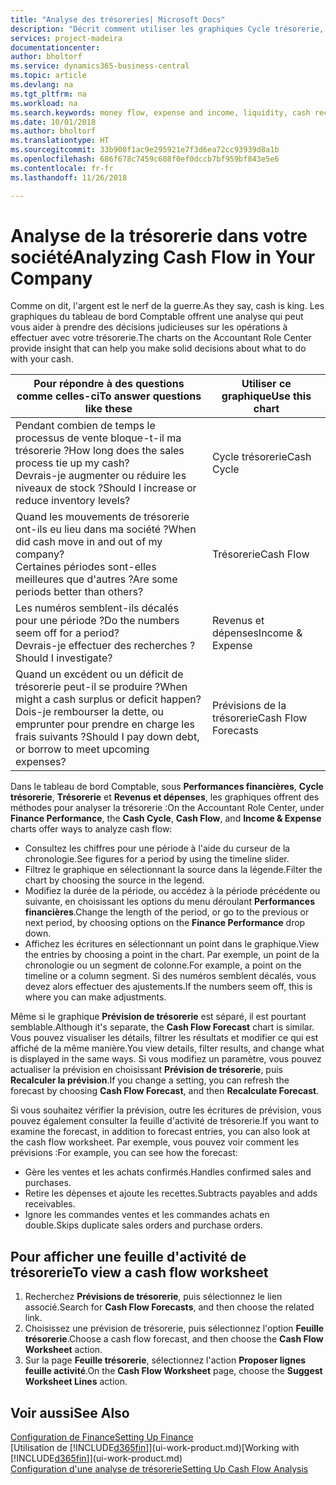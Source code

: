 ```yaml
---
title: "Analyse des trésoreries| Microsoft Docs"
description: "Décrit comment utiliser les graphiques Cycle trésorerie, Revenus et dépenses, Trésorerie et Prévision de trésorerie pour analyser les flux de trésorerie passés et futurs, entrants et sortants de votre société."
services: project-madeira
documentationcenter: 
author: bholtorf
ms.service: dynamics365-business-central
ms.topic: article
ms.devlang: na
ms.tgt_pltfrm: na
ms.workload: na
ms.search.keywords: money flow, expense and income, liquidity, cash receipts minus cash payments, Cartera
ms.date: 10/01/2018
ms.author: bholtorf
ms.translationtype: HT
ms.sourcegitcommit: 33b900f1ac9e295921e7f3d6ea72cc93939d8a1b
ms.openlocfilehash: 686f678c7459c608f0ef0dccb7bf959bf843e5e6
ms.contentlocale: fr-fr
ms.lasthandoff: 11/26/2018

---
```

# <a name="analyzing-cash-flow-in-your-company"></a><span data-ttu-id="b9422-103">Analyse de la trésorerie dans votre société</span><span class="sxs-lookup"><span data-stu-id="b9422-103">Analyzing Cash Flow in Your Company</span></span>
<span data-ttu-id="b9422-104">Comme on dit, l'argent est le nerf de la guerre.</span><span class="sxs-lookup"><span data-stu-id="b9422-104">As they say, cash is king.</span></span> <span data-ttu-id="b9422-105">Les graphiques du tableau de bord Comptable offrent une analyse qui peut vous aider à prendre des décisions judicieuses sur les opérations à effectuer avec votre trésorerie.</span><span class="sxs-lookup"><span data-stu-id="b9422-105">The charts on the Accountant Role Center provide insight that can help you make solid decisions about what to do with your cash.</span></span>  

| <span data-ttu-id="b9422-106">Pour répondre à des questions comme celles-ci</span><span class="sxs-lookup"><span data-stu-id="b9422-106">To answer questions like these</span></span> | <span data-ttu-id="b9422-107">Utiliser ce graphique</span><span class="sxs-lookup"><span data-stu-id="b9422-107">Use this chart</span></span> |
| --- | --- |
| <span data-ttu-id="b9422-108">Pendant combien de temps le processus de vente bloque-t-il ma trésorerie ?</span><span class="sxs-lookup"><span data-stu-id="b9422-108">How long does the sales process tie up my cash?</span></span></br> <span data-ttu-id="b9422-109">Devrais-je augmenter ou réduire les niveaux de stock ?</span><span class="sxs-lookup"><span data-stu-id="b9422-109">Should I increase or reduce inventory levels?</span></span> |<span data-ttu-id="b9422-110">Cycle trésorerie</span><span class="sxs-lookup"><span data-stu-id="b9422-110">Cash Cycle</span></span> |
| <span data-ttu-id="b9422-111">Quand les mouvements de trésorerie ont-ils eu lieu dans ma société ?</span><span class="sxs-lookup"><span data-stu-id="b9422-111">When did cash move in and out of my company?</span></span></br> <span data-ttu-id="b9422-112">Certaines périodes sont-elles meilleures que d'autres ?</span><span class="sxs-lookup"><span data-stu-id="b9422-112">Are some periods better than others?</span></span> |<span data-ttu-id="b9422-113">Trésorerie</span><span class="sxs-lookup"><span data-stu-id="b9422-113">Cash Flow</span></span> |
| <span data-ttu-id="b9422-114">Les numéros semblent-ils décalés pour une période ?</span><span class="sxs-lookup"><span data-stu-id="b9422-114">Do the numbers seem off for a period?</span></span></br> <span data-ttu-id="b9422-115">Devrais-je effectuer des recherches ?</span><span class="sxs-lookup"><span data-stu-id="b9422-115">Should I investigate?</span></span> |<span data-ttu-id="b9422-116">Revenus et dépenses</span><span class="sxs-lookup"><span data-stu-id="b9422-116">Income & Expense</span></span> |
| <span data-ttu-id="b9422-117">Quand un excédent ou un déficit de trésorerie peut-il se produire ?</span><span class="sxs-lookup"><span data-stu-id="b9422-117">When might a cash surplus or deficit happen?</span></span></br> <span data-ttu-id="b9422-118">Dois-je rembourser la dette, ou emprunter pour prendre en charge les frais suivants ?</span><span class="sxs-lookup"><span data-stu-id="b9422-118">Should I pay down debt, or borrow to meet upcoming expenses?</span></span> |<span data-ttu-id="b9422-119">Prévisions de la trésorerie</span><span class="sxs-lookup"><span data-stu-id="b9422-119">Cash Flow Forecasts</span></span> |

<span data-ttu-id="b9422-120">Dans le tableau de bord Comptable, sous **Performances financières**, **Cycle trésorerie**, **Trésorerie** et **Revenus et dépenses**, les graphiques offrent des méthodes pour analyser la trésorerie :</span><span class="sxs-lookup"><span data-stu-id="b9422-120">On the Accountant Role Center, under **Finance Performance**, the **Cash Cycle**, **Cash Flow**, and **Income & Expense** charts offer ways to analyze cash flow:</span></span>  

* <span data-ttu-id="b9422-121">Consultez les chiffres pour une période à l'aide du curseur de la chronologie.</span><span class="sxs-lookup"><span data-stu-id="b9422-121">See figures for a period by using the timeline slider.</span></span>  
* <span data-ttu-id="b9422-122">Filtrez le graphique en sélectionnant la source dans la légende.</span><span class="sxs-lookup"><span data-stu-id="b9422-122">Filter the chart by choosing the source in the legend.</span></span>  
* <span data-ttu-id="b9422-123">Modifiez la durée de la période, ou accédez à la période précédente ou suivante, en choisissant les options du menu déroulant **Performances financières**.</span><span class="sxs-lookup"><span data-stu-id="b9422-123">Change the length of the period, or go to the previous or next period, by choosing options on the **Finance Performance** drop down.</span></span>  
* <span data-ttu-id="b9422-124">Affichez les écritures en sélectionnant un point dans le graphique.</span><span class="sxs-lookup"><span data-stu-id="b9422-124">View the entries by choosing a point in the chart.</span></span> <span data-ttu-id="b9422-125">Par exemple, un point de la chronologie ou un segment de colonne.</span><span class="sxs-lookup"><span data-stu-id="b9422-125">For example, a point on the timeline or a column segment.</span></span> <span data-ttu-id="b9422-126">Si des numéros semblent décalés, vous devez alors effectuer des ajustements.</span><span class="sxs-lookup"><span data-stu-id="b9422-126">If the numbers seem off, this is where you can make adjustments.</span></span>  

<span data-ttu-id="b9422-127">Même si le graphique **Prévision de trésorerie** est séparé, il est pourtant semblable.</span><span class="sxs-lookup"><span data-stu-id="b9422-127">Although it's separate, the **Cash Flow Forecast** chart is similar.</span></span> <span data-ttu-id="b9422-128">Vous pouvez visualiser les détails, filtrer les résultats et modifier ce qui est affiché de la même manière.</span><span class="sxs-lookup"><span data-stu-id="b9422-128">You view details, filter results, and change what is displayed in the same ways.</span></span> <span data-ttu-id="b9422-129">Si vous modifiez un paramètre, vous pouvez actualiser la prévision en choisissant **Prévision de trésorerie**, puis **Recalculer la prévision**.</span><span class="sxs-lookup"><span data-stu-id="b9422-129">If you change a setting, you can refresh the forecast by choosing **Cash Flow Forecast**, and then **Recalculate Forecast**.</span></span>

<span data-ttu-id="b9422-130">Si vous souhaitez vérifier la prévision, outre les écritures de prévision, vous pouvez également consulter la feuille d'activité de trésorerie.</span><span class="sxs-lookup"><span data-stu-id="b9422-130">If you want to examine the forecast, in addition to forecast entries, you can also look at the cash flow worksheet.</span></span> <span data-ttu-id="b9422-131">Par exemple, vous pouvez voir comment les prévisions :</span><span class="sxs-lookup"><span data-stu-id="b9422-131">For example, you can see how the forecast:</span></span>

* <span data-ttu-id="b9422-132">Gère les ventes et les achats confirmés.</span><span class="sxs-lookup"><span data-stu-id="b9422-132">Handles confirmed sales and purchases.</span></span>  
* <span data-ttu-id="b9422-133">Retire les dépenses et ajoute les recettes.</span><span class="sxs-lookup"><span data-stu-id="b9422-133">Subtracts payables and adds receivables.</span></span>  
* <span data-ttu-id="b9422-134">Ignore les commandes ventes et les commandes achats en double.</span><span class="sxs-lookup"><span data-stu-id="b9422-134">Skips duplicate sales orders and purchase orders.</span></span>  

## <a name="to-view-a-cash-flow-worksheet"></a><span data-ttu-id="b9422-135">Pour afficher une feuille d'activité de trésorerie</span><span class="sxs-lookup"><span data-stu-id="b9422-135">To view a cash flow worksheet</span></span>
1. <span data-ttu-id="b9422-136">Recherchez **Prévisions de trésorerie**, puis sélectionnez le lien associé.</span><span class="sxs-lookup"><span data-stu-id="b9422-136">Search for **Cash Flow Forecasts**, and then choose the related link.</span></span>  
2. <span data-ttu-id="b9422-137">Choisissez une prévision de trésorerie, puis sélectionnez l'option **Feuille trésorerie**.</span><span class="sxs-lookup"><span data-stu-id="b9422-137">Choose a cash flow forecast, and then choose the **Cash Flow Worksheet** action.</span></span>  
3. <span data-ttu-id="b9422-138">Sur la page **Feuille trésorerie**, sélectionnez l'action **Proposer lignes feuille activité**.</span><span class="sxs-lookup"><span data-stu-id="b9422-138">On the **Cash Flow Worksheet** page, choose the **Suggest Worksheet Lines** action.</span></span>  

## <a name="see-also"></a><span data-ttu-id="b9422-139">Voir aussi</span><span class="sxs-lookup"><span data-stu-id="b9422-139">See Also</span></span>
[<span data-ttu-id="b9422-140">Configuration de Finance</span><span class="sxs-lookup"><span data-stu-id="b9422-140">Setting Up Finance</span></span>](finance-setup-finance.md)  
<span data-ttu-id="b9422-141">[Utilisation de [!INCLUDE[d365fin](includes/d365fin_md.md)]](ui-work-product.md)</span><span class="sxs-lookup"><span data-stu-id="b9422-141">[Working with [!INCLUDE[d365fin](includes/d365fin_md.md)]](ui-work-product.md)</span></span>  
[<span data-ttu-id="b9422-142">Configuration d'une analyse de trésorerie</span><span class="sxs-lookup"><span data-stu-id="b9422-142">Setting Up Cash Flow Analysis</span></span>](finance-setup-cash-flow-analyses.md)  

